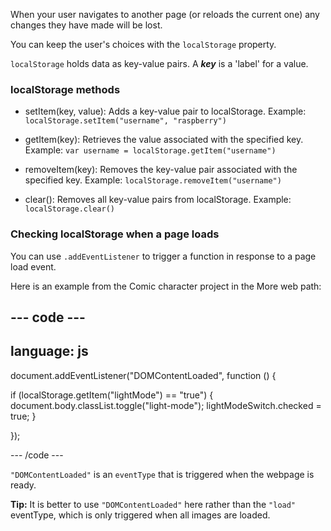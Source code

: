 When your user navigates to another page (or reloads the current one) any changes they have made will be lost.

You can keep the user's choices with the `localStorage` property.

`localStorage` holds data as key-value pairs. A ***key*** is a 'label' for a value.

### localStorage methods

+ setItem(key, value):
Adds a key-value pair to localStorage.
Example: `localStorage.setItem("username", "raspberry")`

+ getItem(key):
Retrieves the value associated with the specified key.
Example: `var username = localStorage.getItem("username")`

+ removeItem(key):
Removes the key-value pair associated with the specified key.
Example: `localStorage.removeItem("username")`

+ clear():
Removes all key-value pairs from localStorage.
Example: `localStorage.clear()`

### Checking localStorage when a page loads

You can use `.addEventListener` to trigger a function in response to a page load event.

Here is an example from the Comic character project in the More web path:

--- code ---
---
language: js
---

document.addEventListener("DOMContentLoaded", function () {    
  
  if (localStorage.getItem("lightMode") == "true") {
    document.body.classList.toggle("light-mode");
    lightModeSwitch.checked = true;
  }

});
      
--- /code ---

`"DOMContentLoaded"` is an `eventType` that is triggered when the webpage is ready. 

**Tip:** It is better to use `"DOMContentLoaded"` here rather than the `"load"` eventType, which is only triggered when all images are loaded.